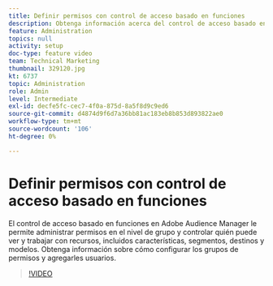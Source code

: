 ```yaml
---
title: Definir permisos con control de acceso basado en funciones
description: Obtenga información acerca del control de acceso basado en funciones en Adobe Audience Manager y cómo administrar permisos en el nivel de grupo. Descubra cómo controlar quién puede ver y trabajar con recursos, incluidos características, segmentos, destinos y modelos. Obtenga información sobre cómo configurar los grupos de permisos y agregarles usuarios.
feature: Administration
topics: null
activity: setup
doc-type: feature video
team: Technical Marketing
thumbnail: 329120.jpg
kt: 6737
topic: Administration
role: Admin
level: Intermediate
exl-id: decfe5fc-cec7-4f0a-875d-8a5f8d9c9ed6
source-git-commit: d4874d9f6d7a36bb81ac183eb8b853d893822ae0
workflow-type: tm+mt
source-wordcount: '106'
ht-degree: 0%

---
```


# Definir permisos con control de acceso basado en funciones

El control de acceso basado en funciones en Adobe Audience Manager le permite administrar permisos en el nivel de grupo y controlar quién puede ver y trabajar con recursos, incluidos características, segmentos, destinos y modelos. Obtenga información sobre cómo configurar los grupos de permisos y agregarles usuarios.

>[!VIDEO](https://video.tv.adobe.com/v/3449390/?quality=12&learn=on&captions=spa)
